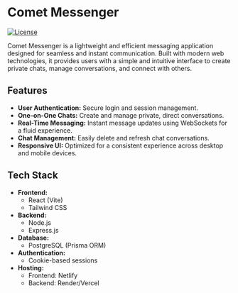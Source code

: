# Comet Messenger

[![License](https://img.shields.io/badge/License-MIT-yellow.svg)](https://opensource.org/licenses/MIT)

Comet Messenger is a lightweight and efficient messaging application designed for seamless and instant communication. Built with modern web technologies, it provides users with a simple and intuitive interface to create private chats, manage conversations, and connect with others.

## Features

-   **User Authentication:** Secure login and session management.
-   **One-on-One Chats:** Create and manage private, direct conversations.
-   **Real-Time Messaging:** Instant message updates using WebSockets for a fluid experience.
-   **Chat Management:** Easily delete and refresh chat conversations.
-   **Responsive UI:** Optimized for a consistent experience across desktop and mobile devices.

## Tech Stack

-   **Frontend:**
    -   React (Vite)
    -   Tailwind CSS
-   **Backend:**
    -   Node.js
    -   Express.js
-   **Database:**
    -   PostgreSQL (Prisma ORM)
-   **Authentication:**
    -   Cookie-based sessions
-   **Hosting:**
    -   Frontend: Netlify
    -   Backend: Render/Vercel
